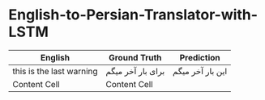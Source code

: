 # English-to-Persian-Translator-with-LSTM


| English  | Ground Truth | Prediction   |
| ------------- | ------------- |--------|
| this is the last warning  | برای بار آخر میگم |       این بار آخر میگم   |
| Content Cell  | Content Cell  |        |
